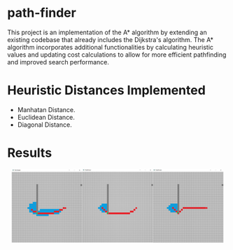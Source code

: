 # path-finder
This project is an implementation of the A* algorithm by extending an existing codebase that already includes the Dijkstra's algorithm. The A* algorithm incorporates additional functionalities by calculating heuristic values and updating cost calculations to allow for more efficient pathfinding and improved search performance.

# Heuristic Distances Implemented
- Manhatan Distance.
- Euclidean Distance.
- Diagonal Distance.

# Results
<div style="display: flex; justify-content: center;">
  <img src="https://github.com/R40835/path-finder/blob/main/results/heuristic1.PNG?raw=true" style="width: 32%;">
  <img src="https://github.com/R40835/path-finder/blob/main/results/heuristic2.PNG?raw=true" style="width: 32%;">
  <img src="https://github.com/R40835/path-finder/blob/main/results/heuristic3.PNG?raw=true" style="width: 32%;">

</div>
